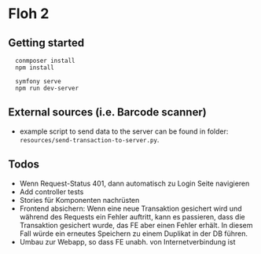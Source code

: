 Floh 2
======

## Getting started

```
  conmposer install
  npm install
  
  symfony serve
  npm run dev-server 
```

## External sources (i.e. Barcode scanner)

* example script to send data to the server can be found in folder: `resources/send-transaction-to-server.py`.

## Todos

* Wenn Request-Status 401, dann automatisch zu Login Seite navigieren
* Add controller tests
* Stories für Komponenten nachrüsten
* Frontend absichern: Wenn eine neue Transaktion gesichert wird und während des Requests ein Fehler auftritt,
  kann es passieren, dass die Transaktion gesichert wurde, das FE aber einen Fehler erhält. In diesem Fall würde
  ein erneutes Speichern zu einem Duplikat in der DB führen.
* Umbau zur Webapp, so dass FE unabh. von Internetverbindung ist
